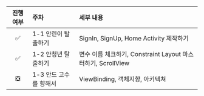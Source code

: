 진행 여부 | 주차 | 세부 내용
|:--:|:--|:--|
✅ | 1-1 안린이 탈출하기 | SignIn, SignUp, Home Activity 제작하기
✅ | 1-2 안청년 탈출하기 | 변수 이름 체크하기, Constraint Layout 마스터하기, ScrollView
❎ | 1-3 안드 고수를 향해서 | ViewBinding, 객체지향, 아키텍쳐
